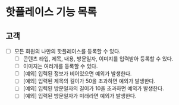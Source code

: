 # 핫플레이스 기능 목록

## 고객

* [ ] 모든 회원의 나만의 핫플레이스를 등록할 수 있다.
  * [ ] 콘텐츠 타입, 제목, 내용, 방문일자, 이미지를 입력받아 등록할 수 있다.
  * [ ] 이미지는 여러개를 등록할 수 있다.
  * [ ] [예외] 입력된 정보가 비어있으면 예외가 발생한다.
  * [ ] [예외] 입력된 제목의 길이가 50을 초과하면 예외가 발생한다.
  * [ ] [예외] 입력된 방문일자의 길이가 10을 초과하면 예외가 발생한다.
  * [ ] [예외] 입력된 방문일자가 미래라면 예외가 발생한다.